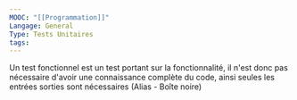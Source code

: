 ```yaml
---
MOOC: "[[Programmation]]"
Langage: General
Type: Tests Unitaires
tags:
---
```

Un test fonctionnel est un test portant sur la fonctionnalité, il n'est donc pas nécessaire d'avoir une connaissance complète du code, ainsi seules les entrées sorties sont nécessaires (Alias - Boîte noire)